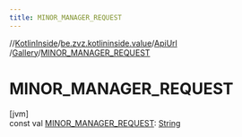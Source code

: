 ```yaml
---
title: MINOR_MANAGER_REQUEST
---
```

//[KotlinInside](../../../../index.html)/[be.zvz.kotlininside.value](../../index.html)/[ApiUrl](../index.html)
/[Gallery](index.html)/[MINOR_MANAGER_REQUEST](-m-i-n-o-r_-m-a-n-a-g-e-r_-r-e-q-u-e-s-t.html)

# MINOR_MANAGER_REQUEST

[jvm]\
const
val [MINOR_MANAGER_REQUEST](-m-i-n-o-r_-m-a-n-a-g-e-r_-r-e-q-u-e-s-t.html): [String](https://kotlinlang.org/api/latest/jvm/stdlib/kotlin/-string/index.html)





